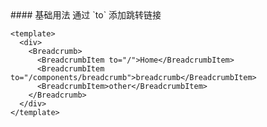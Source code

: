 <cn>
#### 基础用法
通过 `to` 添加跳转链接
</cn>

```tpl
<template>
  <div>
    <Breadcrumb>
      <BreadcrumbItem to="/">Home</BreadcrumbItem>
      <BreadcrumbItem to="/components/breadcrumb">breadcrumb</BreadcrumbItem>
      <BreadcrumbItem>other</BreadcrumbItem>
    </Breadcrumb>
  </div>
</template>
```